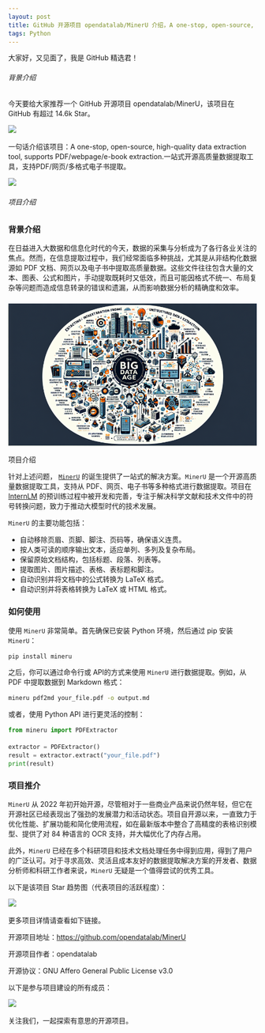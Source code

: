 ```yaml
---
layout: post
title: GitHub 开源项目 opendatalab/MinerU 介绍，A one-stop, open-source, high-quality data extraction tool, supports PDF/webpage/e-book extraction.一站式开源高质量数据提取工具，支持PDF/网页/多格式电子书提取。
tags: Python
---
```


大家好，又见面了，我是 GitHub 精选君！

###### 背景介绍

今天要给大家推荐一个 GitHub 开源项目 opendatalab/MinerU，该项目在 GitHub 有超过 14.6k Star。

![](https://stats.deeptrain.net/repo/opendatalab/MinerU/?theme=light)

一句话介绍该项目：A one-stop, open-source, high-quality data extraction tool, supports PDF/webpage/e-book extraction.一站式开源高质量数据提取工具，支持PDF/网页/多格式电子书提取。




![](https://raw.githubusercontent.com/opendatalab/MinerU/master/docs/images/MinerU-logo.png)


###### 项目介绍

### 背景介绍

在日益进入大数据和信息化时代的今天，数据的采集与分析成为了各行各业关注的焦点。然而，在信息提取过程中，我们经常面临多种挑战，尤其是从非结构化数据源如 PDF 文档、网页以及电子书中提取高质量数据。这些文件往往包含大量的文本、图表、公式和图片，手动提取既耗时又低效，而且可能因格式不统一、布局复杂等问题而造成信息转录的错误和遗漏，从而影响数据分析的精确度和效率。

### 

![](https://raw.githubusercontent.com/ZhuPeng/pic/master/mac/compress_tmp-ca6f64d28d9f33b0ffc96bdf7b8a41ac.png)

项目介绍

针对上述问题， [`MinerU`](https://github.com/opendatalab/MinerU) 的诞生提供了一站式的解决方案。`MinerU` 是一个开源高质量数据提取工具，支持从 PDF、网页、电子书等多种格式进行数据提取。项目在 [InternLM](https://github.com/InternLM/InternLM) 的预训练过程中被开发和完善，专注于解决科学文献和技术文件中的符号转换问题，致力于推动大模型时代的技术发展。

`MinerU` 的主要功能包括：

- 自动移除页眉、页脚、脚注、页码等，确保语义连贯。
- 按人类可读的顺序输出文本，适应单列、多列及复杂布局。
- 保留原始文档结构，包括标题、段落、列表等。
- 提取图片、图片描述、表格、表标题和脚注。
- 自动识别并将文档中的公式转换为 LaTeX 格式。
- 自动识别并将表格转换为 LaTeX 或 HTML 格式。

### 如何使用

使用 `MinerU` 非常简单。首先确保已安装 Python 环境，然后通过 pip 安装 `MinerU`：

```bash
pip install mineru
```

之后，你可以通过命令行或 API的方式来使用 `MinerU` 进行数据提取。例如，从 PDF 中提取数据到 Markdown 格式：

```bash
mineru pdf2md your_file.pdf -o output.md
```

或者，使用 Python API 进行更灵活的控制：

```python
from mineru import PDFExtractor

extractor = PDFExtractor()
result = extractor.extract("your_file.pdf")
print(result)
```

### 项目推介

`MinerU` 从 2022 年初开始开源，尽管相对于一些商业产品来说仍然年轻，但它在开源社区已经表现出了强劲的发展潜力和活动状态。项目自开源以来，一直致力于优化性能、扩展功能和简化使用流程，如在最新版本中整合了高精度的表格识别模型、提供了对 84 种语言的 OCR 支持，并大幅优化了内存占用。

此外，`MinerU` 已经在多个科研项目和技术文档处理任务中得到应用，得到了用户的广泛认可。对于寻求高效、灵活且成本友好的数据提取解决方案的开发者、数据分析师和科研工作者来说，`MinerU` 无疑是一个值得尝试的优秀工具。

以下是该项目 Star 趋势图（代表项目的活跃程度）：

![](https://api.star-history.com/svg?repos=opendatalab/MinerU&type=Timeline)

更多项目详情请查看如下链接。

开源项目地址：https://github.com/opendatalab/MinerU 

开源项目作者：opendatalab

开源协议：GNU Affero General Public License v3.0

以下是参与项目建设的所有成员：

![](https://contrib.rocks/image?repo=opendatalab/MinerU)

关注我们，一起探索有意思的开源项目。

